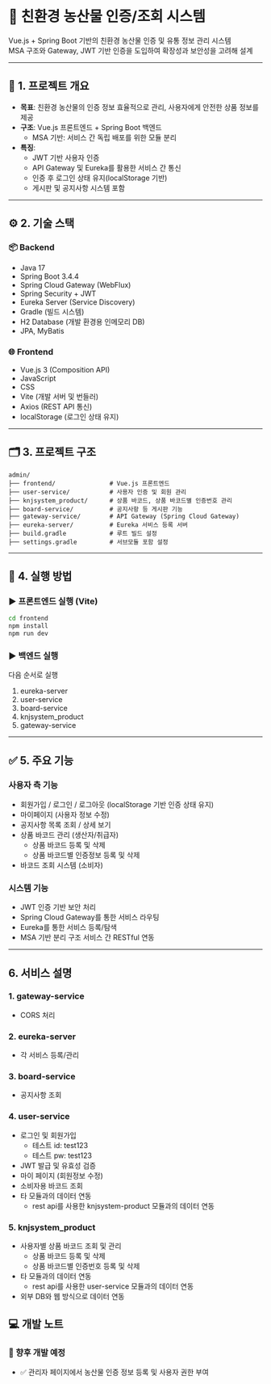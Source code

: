 # 🌱 친환경 농산물 인증/조회 시스템

Vue.js + Spring Boot 기반의 친환경 농산물 인증 및 유통 정보 관리 시스템  
MSA 구조와 Gateway, JWT 기반 인증을 도입하여 확장성과 보안성을 고려해 설계

---

## 📌 1. 프로젝트 개요

- **목표**: 친환경 농산물의 인증 정보 효율적으로 관리, 사용자에게 안전한 상품 정보를 제공
- **구조**: Vue.js 프론트엔드 + Spring Boot 백엔드   
  - MSA 기반: 서비스 간 독립 배포를 위한 모듈 분리
- **특징**:
  - JWT 기반 사용자 인증
  - API Gateway 및 Eureka를 활용한 서비스 간 통신
  - 인증 후 로그인 상태 유지(localStorage 기반)
  - 게시판 및 공지사항 시스템 포함

---

## ⚙️ 2. 기술 스택

### 📦 Backend
- Java 17
- Spring Boot 3.4.4
- Spring Cloud Gateway (WebFlux)
- Spring Security + JWT
- Eureka Server (Service Discovery)
- Gradle (빌드 시스템)
- H2 Database (개발 환경용 인메모리 DB)
- JPA, MyBatis

### 🌐 Frontend
- Vue.js 3 (Composition API)
- JavaScript
- CSS
- Vite (개발 서버 및 번들러)
- Axios (REST API 통신)
- localStorage (로그인 상태 유지)

---

## 🗂️ 3. 프로젝트 구조
```
admin/   
├── frontend/               # Vue.js 프론트엔드   
├── user-service/           # 사용자 인증 및 회원 관리   
├── knjsystem_product/      # 상품 바코드, 상품 바코드별 인증번호 관리   
├── board-service/          # 공지사항 등 게시판 기능   
├── gateway-service/        # API Gateway (Spring Cloud Gateway)   
├── eureka-server/          # Eureka 서비스 등록 서버   
├── build.gradle            # 루트 빌드 설정   
├── settings.gradle         # 서브모듈 포함 설정   
```

---

## 🚀 4. 실행 방법

### ▶️ 프론트엔드 실행 (Vite)

```bash
cd frontend
npm install
npm run dev
```

### ▶️ 백엔드 실행

다음 순서로 실행
1. eureka-server
2. user-service
3. board-service 
4. knjsystem_product 
5. gateway-service

***

## ✅ 5. 주요 기능

### 사용자 측 기능
- 회원가입 / 로그인 / 로그아웃 (localStorage 기반 인증 상태 유지)
- 마이페이지 (사용자 정보 수정)
- 공지사항 목록 조회 / 상세 보기
- 상품 바코드 관리 (생산자/취급자)
  - 상품 바코드 등록 및 삭제
  - 상품 바코드별 인증정보 등록 및 삭제
- 바코드 조회 시스템 (소비자)

### 시스템 기능
- JWT 인증 기반 보안 처리
- Spring Cloud Gateway를 통한 서비스 라우팅
- Eureka를 통한 서비스 등록/탐색
- MSA 기반 분리 구조 서비스 간 RESTful 연동

***

## 6. 서비스 설명
### 1. gateway-service
- CORS 처리

### 2. eureka-server
- 각 서비스 등록/관리

### 3. board-service
- 공지사항 조회

### 4. user-service
- 로그인 및 회원가입
  - 테스트 id: test123
  - 테스트 pw: test123
- JWT 발급 및 유효성 검증
- 마이 페이지 (회원정보 수정)
- 소비자용 바코드 조회
- 타 모듈과의 데이터 연동
  - rest api를 사용한 knjsystem-product 모듈과의 데이터 연동

### 5. knjsystem_product
- 사용자별 상품 바코드 조회 및 관리
  - 상품 바코드 등록 및 삭제
  - 상품 바코드별 인증번호 등록 및 삭제
- 타 모듈과의 데이터 연동
  - rest api를 사용한 user-service 모듈과의 데이터 연동
- 외부 DB와 웹 방식으로 데이터 연동

## 💻 개발 노트

### 📌 향후 개발 예정
- ✅ 관리자 페이지에서 농산물 인증 정보 등록 및 사용자 권한 부여

